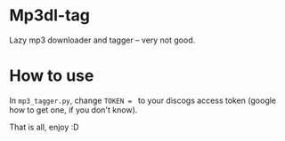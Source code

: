 # Mp3dl-tag
Lazy mp3 downloader and tagger – very not good.

# How to use
In `mp3_tagger.py`, change `TOKEN = ` to your discogs access token (google how to get one, if you don't know). 

That is all, enjoy :D
